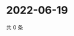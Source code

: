 # 2022-06-19

共 0 条

<!-- BEGIN WEIBO -->
<!-- 最后更新时间 Sun Jun 19 2022 05:00:57 GMT+0800 (China Standard Time) -->

<!-- END WEIBO -->
